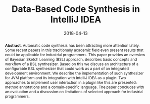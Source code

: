 ---
title: "Data-Based Code Synthesis in IntelliJ IDEA"
authors: '<i>Vladislav Tankov and Timofey Bryksin</i>'
collection: publications
permalink: /publication/2018-04-13-code-synthesis
date: 2018-04-13
venue: "proceedings of <b>SEIM'18</b>"
pdf: 'http://ceur-ws.org/Vol-2135/SEIM_2018_paper_32.pdf'
abstract: "<p><b>Abstract</b>. Automatic code synthesis has been attracting more attention lately. Some recent papers in this traditionally academic field even present results that could be applicable for industrial programmers. This paper provides an overview of Bayesian Sketch Learning (BSL) approach, describes basic concepts and workflow of a BSL synthesizer. Based on this we discuss an architecture of a configurable BSL synthesizer that could work as a part of an integrated development environment. We describe the implementation of such synthesizer for JVM platform and its integration with IntelliJ IDEA as a plugin. Two approaches to implement user interaction in a plugin like this are presented: method annotations and a domain-specific language. The paper concludes with an evaluation and a discussion on limitations of selected approach for industrial programmers.</p>"
---